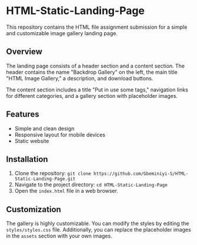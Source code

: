 # HTML-Static-Landing-Page

This repository contains the HTML file assignment submission for a simple and customizable image gallery landing page.

## Overview

The landing page consists of a header section and a content section. The header contains the name "Backdrop Gallery" on the left, the main title "HTML Image Gallery," a description, and download buttons.

The content section includes a title "Put in use some tags," navigation links for different categories, and a gallery section with placeholder images.

## Features

- Simple and clean design
- Responsive layout for mobile devices
- Static website 

## Installation

1. Clone the repository: `git clone https://github.com/Gbeminiyi-S/HTML-Static-Landing-Page.git`
2. Navigate to the project directory: `cd HTML-Static-Landing-Page`
3. Open the `index.html` file in a web browser.


## Customization

The gallery is highly customizable. You can modify the styles by editing the `styles/styles.css` file. Additionally, you can replace the placeholder images in the `assets` section with your own images.
